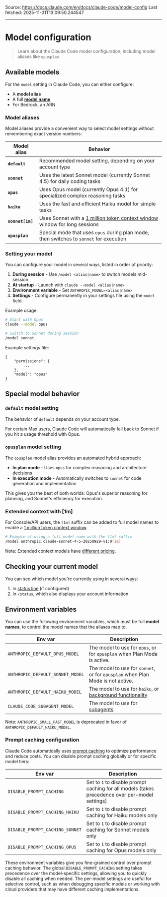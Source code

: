 Source: https://docs.claude.com/en/docs/claude-code/model-config
Last fetched: 2025-11-01T13:09:50.244547

---

# Model configuration

> Learn about the Claude Code model configuration, including model aliases like `opusplan`

## Available models

For the `model` setting in Claude Code, you can either configure:

* A **model alias**
* A full **[model name](/en/docs/about-claude/models/overview#model-names)**
* For Bedrock, an ARN

### Model aliases

Model aliases provide a convenient way to select model settings without
remembering exact version numbers:

| Model alias      | Behavior                                                                                                                                         |
| ---------------- | ------------------------------------------------------------------------------------------------------------------------------------------------ |
| **`default`**    | Recommended model setting, depending on your account type                                                                                        |
| **`sonnet`**     | Uses the latest Sonnet model (currently Sonnet 4.5) for daily coding tasks                                                                       |
| **`opus`**       | Uses Opus model (currently Opus 4.1) for specialized complex reasoning tasks                                                                     |
| **`haiku`**      | Uses the fast and efficient Haiku model for simple tasks                                                                                         |
| **`sonnet[1m]`** | Uses Sonnet with a [1 million token context window](/en/docs/build-with-claude/context-windows#1m-token-context-window) window for long sessions |
| **`opusplan`**   | Special mode that uses `opus` during plan mode, then switches to `sonnet` for execution                                                          |

### Setting your model

You can configure your model in several ways, listed in order of priority:

1. **During session** - Use `/model <alias|name>` to switch models mid-session
2. **At startup** - Launch with `claude --model <alias|name>`
3. **Environment variable** - Set `ANTHROPIC_MODEL=<alias|name>`
4. **Settings** - Configure permanently in your settings file using the `model`
   field.

Example usage:

```bash  theme={null}
# Start with Opus
claude --model opus

# Switch to Sonnet during session
/model sonnet
```

Example settings file:

```
{
    "permissions": {
        ...
    },
    "model": "opus"
}
```

## Special model behavior

### `default` model setting

The behavior of `default` depends on your account type.

For certain Max users, Claude Code will automatically fall back to Sonnet if you
hit a usage threshold with Opus.

### `opusplan` model setting

The `opusplan` model alias provides an automated hybrid approach:

* **In plan mode** - Uses `opus` for complex reasoning and architecture
  decisions
* **In execution mode** - Automatically switches to `sonnet` for code generation
  and implementation

This gives you the best of both worlds: Opus's superior reasoning for planning,
and Sonnet's efficiency for execution.

### Extended context with \[1m]

For Console/API users, the `[1m]` suffix can be added to full model names to
enable a
[1 million token context window](/en/docs/build-with-claude/context-windows#1m-token-context-window).

```bash  theme={null}
# Example of using a full model name with the [1m] suffix
/model anthropic.claude-sonnet-4-5-20250929-v1:0[1m]
```

Note: Extended context models have
[different pricing](/en/docs/about-claude/pricing#long-context-pricing).

## Checking your current model

You can see which model you're currently using in several ways:

1. In [status line](/en/docs/claude-code/statusline) (if configured)
2. In `/status`, which also displays your account information.

## Environment variables

You can use the following environment variables, which must be full **model
names**, to control the model names that the aliases map to.

| Env var                          | Description                                                                                                    |
| -------------------------------- | -------------------------------------------------------------------------------------------------------------- |
| `ANTHROPIC_DEFAULT_OPUS_MODEL`   | The model to use for `opus`, or for `opusplan` when Plan Mode is active.                                       |
| `ANTHROPIC_DEFAULT_SONNET_MODEL` | The model to use for `sonnet`, or for `opusplan` when Plan Mode is not active.                                 |
| `ANTHROPIC_DEFAULT_HAIKU_MODEL`  | The model to use for `haiku`, or [background functionality](/en/docs/claude-code/costs#background-token-usage) |
| `CLAUDE_CODE_SUBAGENT_MODEL`     | The model to use for [subagents](/en/docs/claude-code/sub-agents)                                              |

Note: `ANTHROPIC_SMALL_FAST_MODEL` is deprecated in favor of
`ANTHROPIC_DEFAULT_HAIKU_MODEL`.

### Prompt caching configuration

Claude Code automatically uses [prompt caching](/en/docs/build-with-claude/prompt-caching) to optimize performance and reduce costs. You can disable prompt caching globally or for specific model tiers:

| Env var                         | Description                                                                                    |
| ------------------------------- | ---------------------------------------------------------------------------------------------- |
| `DISABLE_PROMPT_CACHING`        | Set to `1` to disable prompt caching for all models (takes precedence over per-model settings) |
| `DISABLE_PROMPT_CACHING_HAIKU`  | Set to `1` to disable prompt caching for Haiku models only                                     |
| `DISABLE_PROMPT_CACHING_SONNET` | Set to `1` to disable prompt caching for Sonnet models only                                    |
| `DISABLE_PROMPT_CACHING_OPUS`   | Set to `1` to disable prompt caching for Opus models only                                      |

These environment variables give you fine-grained control over prompt caching behavior. The global `DISABLE_PROMPT_CACHING` setting takes precedence over the model-specific settings, allowing you to quickly disable all caching when needed. The per-model settings are useful for selective control, such as when debugging specific models or working with cloud providers that may have different caching implementations.